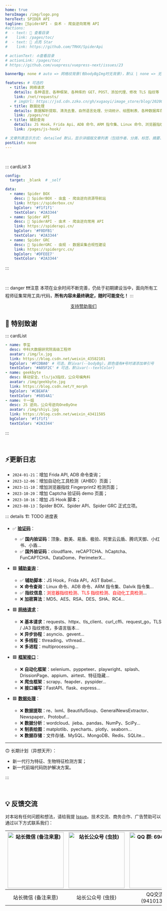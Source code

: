```yaml
---
home: true
heroImage: /img/logo.png
heroText: SPIDER API
tagline: 🚀SpiderAPI - 虫术 - 爬虫逆向常用 API
#actions:
#  - text: 🚀 查看目录
#    link: /pages/toc/
#  - text: 🌟 点亮 Star
#    link: https://github.com/TRHX/SpiderApi

# actionText: ⛵️查看目录
# actionLink: /pages/toc/
# https://github.com/vuepress/vuepress-next/issues/23

bannerBg: none # auto => 网格纹背景(有bodyBgImg时无背景)，默认 | none => 无 | '大图地址' | background: 自定义背景样式       提示：如发现文本颜色不适应你的背景时可以到palette.styl修改$bannerTextColor变量

features: # 可选的
  - title: 网络请求
    details: 各种语言、各种框架、各种库的 GET、POST、添加代理、修改 TLS 指纹等
    link: /net/requests/
    # imgUrl: https://jsd.cdn.zzko.cn/gh/xugaoyi/image_store/blog/20200122153807.jpg
  - title: 数据处理
    details: 数据解析提取、清洗去重、自然语言处理、分词统计、绘图制表、各种数据库存储等
    link: /pages/re/
  - title: 辅助查询
    details: JS Hook、Frida Api、ADB 命令、ARM 指令集、Linux 命令、浏览器指纹等
    link: /pages/js-hook/

# 文章列表显示方式: detailed 默认，显示详细版文章列表（包括作者、分类、标签、摘要、分页等）| simple => 显示简约版文章列表（仅标题和日期）| none 不显示文章列表
postList: none
---
```


<!-- <br/>
<p align="center">
  <a href="https://www.npmjs.com/package/vuepress-theme-vdoing" target="_blank"><img src="https://img.shields.io/npm/v/vuepress-theme-vdoing" alt="npm" class="no-zoom"></a>
  <a href="https://www.npmjs.com/package/vuepress-theme-vdoing" target="_blank"><img src="https://img.shields.io/npm/dt/vuepress-theme-vdoing" alt="npm" class="no-zoom"></a>
  <a href="https://github.com/xugaoyi/vuepress-theme-vdoing" target="_blank"><img src='https://img.shields.io/github/stars/xugaoyi/vuepress-theme-vdoing' alt='GitHub stars' class="no-zoom"></a>
  <a href="https://github.com/xugaoyi/vuepress-theme-vdoing" target="_blank"><img src='https://img.shields.io/github/forks/xugaoyi/vuepress-theme-vdoing' alt='GitHub forks' class="no-zoom"></a>
</p>

<br/>
<p align="center" style="color: #999;">
  赞助商 (进入注册为主题作者充电)
</p>
<p align="center">
  <a href="http://apifox.cn/a103xugaoyi" target="_blank"><img src="https://cdn.staticaly.com/gh/xugaoyi/blog-gitalk-comment@master/img/441669861566_.2bedplbm21hc.jpg" alt="npm" class="no-zoom" style="width: 300px;border-radius: 2px;"></a>
</p> -->

<br/>

::: cardList 3
```yaml
config:
  target: _blank  # _self

data:
  - name: Spider BOX
    desc: 🚀 SpiderBOX - 虫盒 - 爬虫逆向资源导航站
    link: https://spiderbox.cn/
    bgColor: '#f1f1f1'
    textColor: '#2A3344'
  - name: Spider API
    desc: 🚀 SpiderAPI - 虫术 - 爬虫逆向常用 API
    link: https://spiderapi.cn/
    bgColor: '#F0DFB1'
    textColor: '#2A3344'
  - name: Spider GRC
    desc: 🚀 SpiderGRC - 虫规 - 数据采集合规性建设
    link: https://spidergrc.cn/
    bgColor: '#DFEEE7'
    textColor: '#2A3344'
```
:::

<br/>

::: danger ❗❗❗注意
本项在业余时间不断完善，仍处于初期建设当中，面向所有工程师征集常用工具/代码，**所有内容未最终确定，随时可能变化！**
:::

<p align="center">
  <a class="become-sponsor" href="/pages/sponsor/">支持赞助我们</a>
</p>

## 🎉 特别致谢

::: cardList
```yaml
- name: 李玺
  desc: 中科大数据研究院高级工程师
  avatar: /img/lx.jpg
  link: https://blog.csdn.net/weixin_43582101
  bgColor: '#FCDBA0' # 可选，默认var(--bodyBg)。颜色值有#号时请添加单引号
  textColor: '#A05F2C' # 可选，默认var(--textColor)
- name: geekbyte
  desc: 移动安全、tls/ja3指纹，公众号编角料
  avatar: /img/geekbyte.jpg
  link: https://blog.csdn.net/Y_morph
  bgColor: '#CBEAFA'
  textColor: '#6854A1'
- name: 十一姐
  desc: JS 逆向，公众号逆向OneByOne
  avatar: /img/shiyi.jpg
  link: https://blog.csdn.net/weixin_43411585
  bgColor: '#f1f1f1'
  textColor: '#2A3344'
```
:::

<br/>

## ⚡️更新日志

- `2024-01-21`：增加 Frida API, ADB 命令查询；
- `2023-12-06`：增加自动化工具检测（AHBD）页面；
- `2023-11-10`：增加浏览器指纹 Fingerprint2 检测页面；
- `2023-10-20`：增加 Captcha 验证码 demo 页面；
- `2023-10-16`：增加 JS Hook 脚本；
- `2023-08-13`：Spider BOX、Spider API、Spider GRC 正式立项。

::: details 🏗️ TODO 进度表

<!-- <table border="1" align="center">
  <thead>
    <tr>
      <th>分类</th>
      <th>细分</th>
      <th>状态</th>
    </tr>
  </thead>
  <tbody>
  <tr align="center">
    <td rowspan="2">网络请求</td>
    <td>基本请求<br>(tls/ja3 指纹修改，py/go/js 多语言)</td>
    <td>✅</td>
  </tr>
  <tr align="center">
    <td>异步协程 / 多线程 / 多进程</td>
    <td>✅</td>
  </tr>
  <tr align="center">
    <td rowspan="4">数据处理</td>
    <td>解析提取 / 通用解析</td>
    <td>✅</td>
  </tr>
  <tr align="center">
    <td>数据分析<br>(分词 / 统计 / 科学计算)</td>
    <td>✅</td>
  </tr>
  <tr align="center">
    <td>数据分析<br>(分词 / 统计 / 科学计算)</td>
    <td>✅</td>
  </tr>
  </tbody>
</table> -->

- ✅ **[验证码](/captcha/)**：
  - ✅ **国内验证码**：顶象、数美、易盾、极验、阿里云云盾、腾讯天御、小红书、小盾...
  - ✅️ **国外验证码**：cloudflare、reCAPTCHA、hCaptcha、FunCAPTCHA、DataDome、PerimeterX...

- 🟩 **[辅助查询](/pages/js-hook/)**：
  - ✅️ **辅助脚本**：JS Hook，Frida API，AST Babel...
  - ❌ **命令查询**：Linux 命令、ADB 命令、ARM 指令集、Dalvik 指令集...
  - ✅️ **指纹信息**：<font color=red>浏览器指纹检测、TLS 指纹检测、自动化工具检测</font>...
  - ❌ **加密算法**：MD5、AES、RSA、DES、SHA、RC4...

- 🟩 **[网络请求](/net/requests)**：
  - ❌ **基本请求**：requests、httpx、tls_client、curl_cffi、request_go，TLS / JA3 指纹修改，多语言版本...
  - ❌ **异步协程**：asyncio、gevent...
  - ❌ **多线程**：threading、vthread...
  - ❌ **多进程**：multiprocessing...

- 🟩 **[框架接口](/pages/selenium/)**：
  - ❌ **自动化框架**：selenium、pyppeteer、playwright、splash、DrissionPage、appium、airtest、特征隐藏...
  - ❌ **爬虫框架**：scrapy、feapder、pyspider...
  - ❌ **接口编写**：FastAPI、flask、express...

- 🟩 **[数据处理](/pages/re/)**：
  - ❌ **数据提取**：re、lxml、BeautifulSoup、GeneralNewsExtractor、Newspaper、Protobuf...
  - ❌ **数据分析**：wordcloud、jieba、pandas、NumPy、SciPy...
  - ❌ **制表绘图**：matplotlib、pyecharts、plotly、seaborn...
  - ❌ **数据存储**：文件存储、MySQL、MongoDB、Redis、SQLite...

---

🙃 长期计划（异想天开）：

- 新一代行为特征、生物特征检测方案；
- 新一代前端代码防护解决方案。

:::

<br/>

## 💡 反馈交流

对本站有任何问题和想法，请给我提 [Issue](https://github.com/TRHX/SpiderApi/issues)。技术交流、商务合作、广告赞助可以通过以下方式联系我们：

<!-- <table>
  <tbody>
    <tr>
      <td align="center" valign="middle">
        <img src="/img/qrcode/wechat.jpg" alt="站长微信 (备注来意)" style="width:180px;margin: 10px;">
        <p>站长微信 (备注来意)</p>
      </td>
      <td align="center" valign="middle">
          <img src="/img/qrcode/gzh.jpg" alt="站长公众号 (虫技)" style="width:180px;margin: 10px;">
        <p>站长公众号 (虫技)</p>
      </td>
      <td align="center" valign="middle">
          <img src="/img/qrcode/qq.jpg" alt="QQ 群: 694387113" style="width:180px;margin: 10px;">
        <p>QQ 群 (941013658)</p>
      </td>
    </tr>
  </tbody>
</table> -->

| <img :src="$withBase('/img/qrcode/wechat.jpg')" alt="站长微信 (备注来意)" width=180> | <img :src="$withBase('/img/qrcode/gzh.jpg')" alt="站长公众号 (虫技)" width=180>| <img :src="$withBase('/img/qrcode/qq.jpg')" alt="QQ 群: 694387113" width=180> |
| :---: | :---: | :---: |
| 站长微信 (备注来意) | 站长公众号 (虫技) | QQ交流群 (941013658) |


<!-- AD -->
<div class="wwads-cn wwads-horizontal page-wwads" data-id="136"></div>
<style>
  .page-wwads{
    width:100%!important;
    min-height: 0;
    margin: 0;
  }
  .page-wwads .wwads-img img{
    width:80px!important;
  }
  .page-wwads .wwads-poweredby{
    width: 40px;
    position: absolute;
    right: 25px;
    bottom: 3px;
  }
  .wwads-content .wwads-text, .page-wwads .wwads-text{
    height: 100%;
    padding-top: 5px;
    display: block;
  }
</style>
